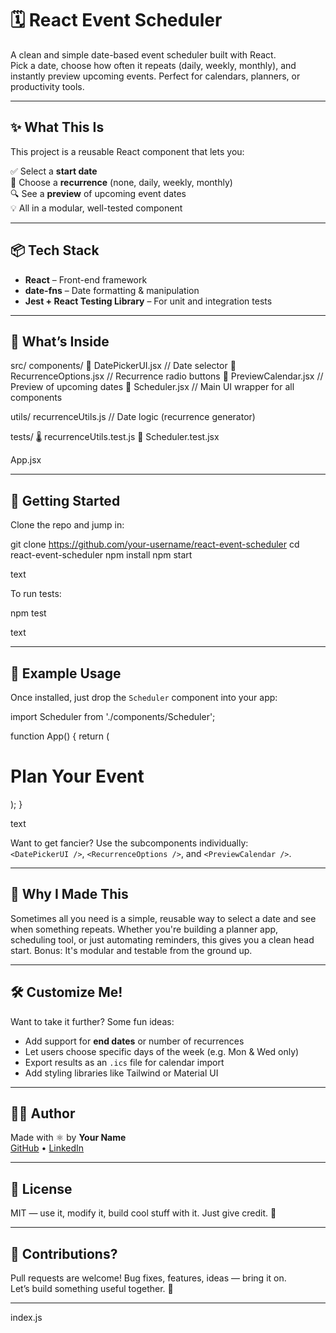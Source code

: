 # 🗓️ React Event Scheduler

A clean and simple date-based event scheduler built with React.  
Pick a date, choose how often it repeats (daily, weekly, monthly), and instantly preview upcoming events. Perfect for calendars, planners, or productivity tools.

---

## ✨ What This Is

This project is a reusable React component that lets you:

✅ Select a **start date**  
🔁 Choose a **recurrence** (none, daily, weekly, monthly)  
🔍 See a **preview** of upcoming event dates  
💡 All in a modular, well-tested component

---

## 📦 Tech Stack

- **React** – Front-end framework
- **date-fns** – Date formatting & manipulation
- **Jest + React Testing Library** – For unit and integration tests

---

## 📁 What’s Inside

src/
components/
📅 DatePickerUI.jsx // Date selector
🔁 RecurrenceOptions.jsx // Recurrence radio buttons
👀 PreviewCalendar.jsx // Preview of upcoming dates
🧩 Scheduler.jsx // Main UI wrapper for all components

utils/
recurrenceUtils.js // Date logic (recurrence generator)

tests/
🌡️ recurrenceUtils.test.js
🔬 Scheduler.test.jsx

App.jsx

---

## 🚀 Getting Started

Clone the repo and jump in:

git clone https://github.com/your-username/react-event-scheduler
cd react-event-scheduler
npm install
npm start

text

To run tests:

npm test

text

---

## 🧪 Example Usage

Once installed, just drop the `Scheduler` component into your app:

import Scheduler from './components/Scheduler';

function App() {
return (
<div>
<h1>Plan Your Event</h1>
<Scheduler />
</div>
);
}

text

Want to get fancier? Use the subcomponents individually:  
`<DatePickerUI />`, `<RecurrenceOptions />`, and `<PreviewCalendar />`.

---

## 🧠 Why I Made This

Sometimes all you need is a simple, reusable way to select a date and see when something repeats. Whether you're building a planner app, scheduling tool, or just automating reminders, this gives you a clean head start. Bonus: It's modular and testable from the ground up.

---

## 🛠️ Customize Me!

Want to take it further? Some fun ideas:

- Add support for **end dates** or number of recurrences
- Let users choose specific days of the week (e.g. Mon & Wed only)
- Export results as an `.ics` file for calendar import
- Add styling libraries like Tailwind or Material UI

---

## 👨‍💻 Author

Made with ⚛️ by **Your Name**  
[GitHub](https://github.com/your-username) • [LinkedIn](https://linkedin.com/in/your-profile)

---

## 📃 License

MIT — use it, modify it, build cool stuff with it. Just give credit. 🤝

---

## 🙌 Contributions?

Pull requests are welcome! Bug fixes, features, ideas — bring it on.  
Let’s build something useful together. 💙

---

index.js
